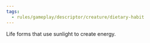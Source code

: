 ```yaml
---
tags:
  - rules/gameplay/descriptor/creature/dietary-habit
---
```

Life forms that use sunlight to create energy.